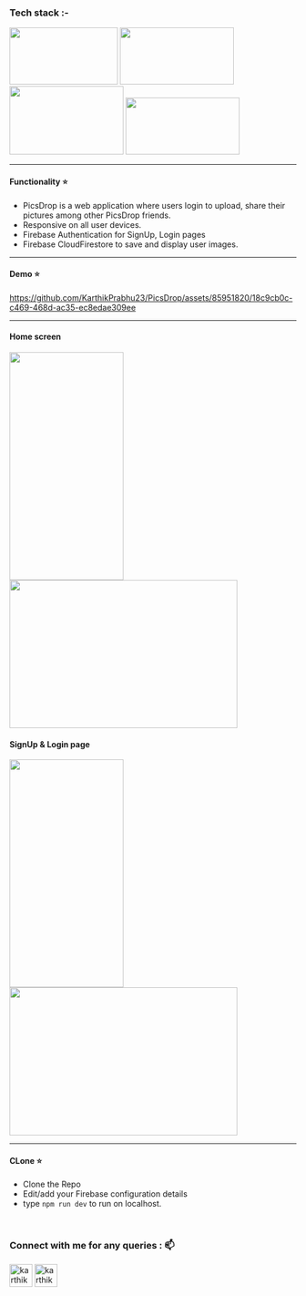 
### Tech stack :-
<img src="https://github.com/KarthikPrabhu23/PicsDrop/assets/85951820/feecf506-7467-4e2c-a609-54af201a5d1b" width="190" height="100" />
<img src="https://github.com/KarthikPrabhu23/HeyConvo/assets/85951820/3b6eaefe-46e4-4ebc-8b6a-d0d5d01dc5ba" width="200" height="100" />
<img src="https://github.com/KarthikPrabhu23/PicsDrop/assets/85951820/f028ee67-fb7a-4098-80c7-618541058724" width="200" height="120" />
<img src="https://github.com/KarthikPrabhu23/PicsDrop/assets/85951820/cb5a1614-9f25-4ac3-99a8-dc467f7527b7" width="200" height="100" />


______________________________________
#### Functionality ⭐
- PicsDrop is a web application where users login to upload, share their pictures among other PicsDrop friends.
- Responsive on all user devices.
- Firebase Authentication for SignUp, Login pages
- Firebase CloudFirestore to save and display user images.

 ______________________________________
#### Demo ⭐


https://github.com/KarthikPrabhu23/PicsDrop/assets/85951820/18c9cb0c-c469-468d-ac35-ec8edae309ee


 ______________________________________
#### Home screen
<img src="https://github.com/KarthikPrabhu23/PicsDrop/assets/85951820/409fca54-b6be-47fc-9384-961229eada24" width="200" height="400" />
<img src="https://github.com/KarthikPrabhu23/PicsDrop/assets/85951820/79ec49a8-464b-4c87-846a-f58131f88b32" width="400" height="260" />

#### SignUp & Login page
<img src="https://github.com/KarthikPrabhu23/PicsDrop/assets/85951820/f1a41511-1c97-406c-a3a7-dff8d721080b" width="200" height="400" />
<img src="https://github.com/KarthikPrabhu23/PicsDrop/assets/85951820/797b6c23-f5e1-4653-8ef7-b26f3ef0d4b7" width="400" height="260" />

______________________________________
#### CLone ⭐
- Clone the Repo
- Edit/add your Firebase configuration details
- type `npm run dev` to run on localhost.

<br>
<h3 align="left">Connect with me for any queries : 📫</h3>
<p align="left">
<a href="https://www.linkedin.com/in/karthik-prabhu23/" target="blank"><img align="center" src="https://www.vectorlogo.zone/logos/linkedin/linkedin-tile.svg" alt="karthik prabhu" height="40" width="40" /></a>
<a href="https://instagram.com/karthik_prabhu_2003" target="blank"><img align="center" src="https://www.vectorlogo.zone/logos/instagram/instagram-icon.svg" alt="karthik_prabhu_2003" height="40" width="40" /></a>

